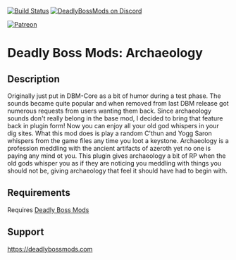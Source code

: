 [![Build Status](https://travis-ci.org/DeadlyBossMods/DBM-PvP.svg?branch=master)](https://travis-ci.org/DeadlyBossMods/DBM-PvP)
[![DeadlyBossMods on Discord](https://img.shields.io/badge/discord-DeadlyBossMods-738bd7.svg?style=flat)](https://discord.gg/DeadlyBossMods) 

[![Patreon](https://media.forgecdn.net/attachments/76/25/patreon-medium-button.png)](https://www.patreon.com/deadlybossmods)

Deadly Boss Mods: Archaeology
=============================

Description
-----------
Originally just put in DBM-Core as a bit of humor during a test phase. The sounds became quite popular and when removed from last DBM release got numerous requests from users wanting them back. Since archaeology sounds don't really belong in the base mod, I decided to bring that feature back in plugin form!
Now you can enjoy all your old god whispers in your dig sites. What this mod does is play a random C'thun and Yogg Saron whispers from the game files any time you loot a keystone. Archaeology is a profession meddling with the ancient artifacts of azeroth yet no one is paying any mind ot you. This plugin gives archaeology a bit of RP when the old gods whisper you as if they are noticing you meddling with things you should not be, giving archaeology that feel it should have had to begin with.

Requirements
------------
Requires [Deadly Boss Mods](https://curseforge.com/wow/addons/deadly-boss-mods)

Support
-------
https://deadlybossmods.com